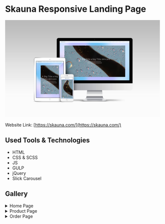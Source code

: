 # Skauna Responsive Landing Page

![Page Preview](gallery/preview.jpg)

Website Link: [https://skauna.com/](https://skauna.com/)

## Used Tools & Technologies

- HTML
- CSS & SCSS
- JS
- GULP
- jQuery
- Slick Carousel

## Gallery

<details>

<summary>Home Page</summary>

![Home Page](gallery/home.png)

</details>

<details>

<summary>Product Page</summary>

![Home Page](gallery/product.png)

</details>

<details>

<summary>Order Page</summary>

![Home Page](gallery/order.png)

</details>
